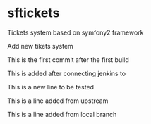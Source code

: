 sftickets
========================

Tickets system based on symfony2 framework

Add new tikets system

This is the first commit after the first build

This is added after connecting jenkins to 

This is a new line to be tested

This is a line added from upstream

This is a line added from local branch
